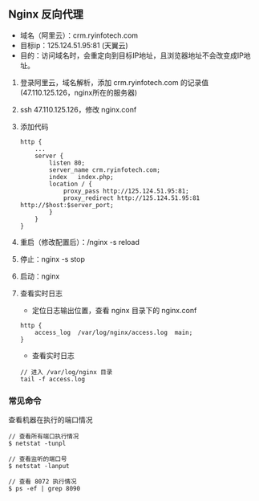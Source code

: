 ## Nginx 反向代理

- 域名（阿里云）：crm.ryinfotech.com
- 目标ip：125.124.51.95:81 (天翼云)
- 目的：访问域名时，会重定向到目标IP地址，且浏览器地址不会改变成IP地址。

1. 登录阿里云，域名解析，添加 crm.ryinfotech.com 的记录值(47.110.125.126，nginx所在的服务器)
2. ssh 47.110.125.126，修改 nginx.conf
3. 添加代码

	```
	http {
		...
		server {
        	listen 80;
        	server_name crm.ryinfotech.com;
        	index   index.php;
        	location / {
            	proxy_pass http://125.124.51.95:81;
            	proxy_redirect http://125.124.51.95:81 http://$host:$server_port;
        	}
    	}
	}
	```
4. 重启（修改配置后）：/nginx -s reload
5. 停止：nginx -s stop
6. 启动：nginx
7. 查看实时日志
	- 定位日志输出位置，查看 nginx 目录下的 nginx.conf
	
	```
	http {
		access_log  /var/log/nginx/access.log  main;
	}
	```
	
	- 查看实时日志

	```
	// 进入 /var/log/nginx 目录
	tail -f access.log
	```

### 常见命令

查看机器在执行的端口情况

```
// 查看所有端口执行情况
$ netstat -tunpl

// 查看监听的端口号
$ netstat -lanput

// 查看 8072 执行情况
$ ps -ef | grep 8090
```